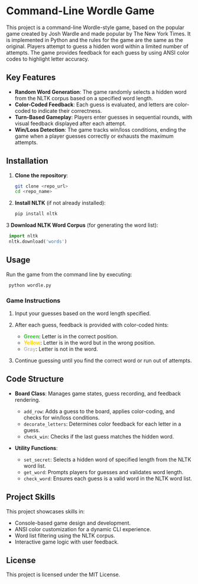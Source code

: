 # Command-Line Wordle Game

This project is a command-line Wordle-style game, based on the popular game created by Josh Wardle and made popular by The New York Times. It is implemented in Python and the rules for the game are the same as the original. Players attempt to guess a hidden word within a limited number of attempts. The game provides feedback for each guess by using ANSI color codes to highlight letter accuracy.

## Key Features

- **Random Word Generation**: The game randomly selects a hidden word from the NLTK corpus based on a specified word length.
- **Color-Coded Feedback**: Each guess is evaluated, and letters are color-coded to indicate their correctness.
- **Turn-Based Gameplay**: Players enter guesses in sequential rounds, with visual feedback displayed after each attempt.
- **Win/Loss Detection**: The game tracks win/loss conditions, ending the game when a player guesses correctly or exhausts the maximum attempts.

## Installation

1. **Clone the repository**:
   ```bash
   git clone <repo_url>
   cd <repo_name>
    ```
   
2. **Install NLTK** (if not already installed):
    ```bash
    pip install nltk
    ```
    
3 **Download NLTK Word Corpus** (for generating the word list):
   ```python
    import nltk
    nltk.download('words')
   ```

## Usage

Run the game from the command line by executing:
   ```bash
    python wordle.py
   ```

### Game Instructions
1. Input your guesses based on the word length specified.
2. After each guess, feedback is provided with color-coded hints:
   - <span style="color: limegreen;">**Green**</span>: Letter is in the correct position.
   - <span style="color: gold;">**Yellow**</span>: Letter is in the word but in the wrong position.
   - <span style="color: silver;">**Gray**</span>: Letter is not in the word.

3. Continue guessing until you find the correct word or run out of attempts.

## Code Structure

- **Board Class**: Manages game states, guess recording, and feedback rendering.
  - `add_row`: Adds a guess to the board, applies color-coding, and checks for win/loss conditions.
  - `decorate_letters`: Determines color feedback for each letter in a guess.
  - `check_win`: Checks if the last guess matches the hidden word.
  
- **Utility Functions**:
  - `set_secret`: Selects a hidden word of specified length from the NLTK word list.
  - `get_word`: Prompts players for guesses and validates word length.
  - `check_word`: Ensures each guess is a valid word in the NLTK word list.

## Project Skills

This project showcases skills in:
- Console-based game design and development.
- ANSI color customization for a dynamic CLI experience.
- Word list filtering using the NLTK corpus.
- Interactive game logic with user feedback.

## License

This project is licensed under the MIT License.
